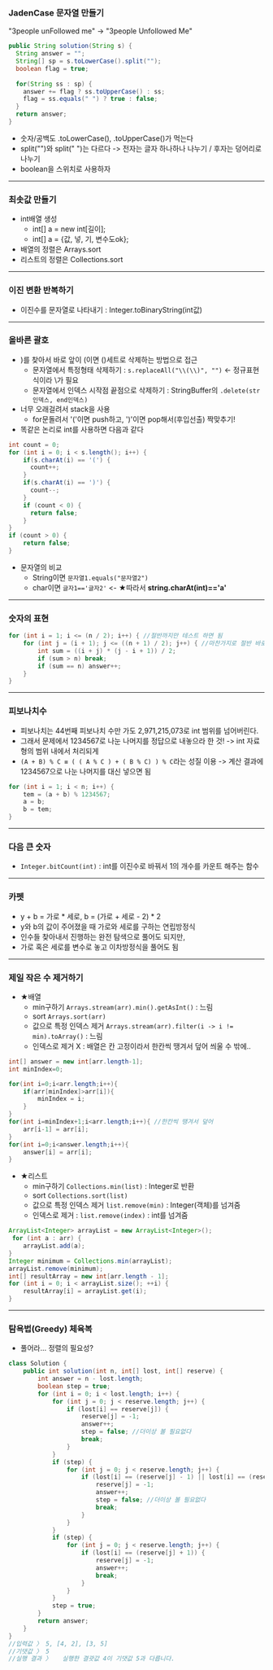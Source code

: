 ### JadenCase 문자열 만들기
"3people unFollowed me" -> "3people Unfollowed Me"
```java 
public String solution(String s) {
  String answer = "";
  String[] sp = s.toLowerCase().split("");
  boolean flag = true;
  
  for(String ss : sp) {
    answer += flag ? ss.toUpperCase() : ss;
    flag = ss.equals(" ") ? true : false;
  }
  return answer;
}
```
- 숫자/공백도 .toLowerCase(), .toUpperCase()가 먹는다
- split("")와 split(" ")는 다르다 -> 전자는 글자 하나하나 나누기 / 후자는 덩어리로 나누기
- boolean을 스위치로 사용하자
----
### 최솟값 만들기
- int배열 생성
  - int[] a = new int[길이];
  - int[] a = {값, 넣, 기, 변수도ok};
- 배열의 정렬은 Arrays.sort
- 리스트의 정렬은 Collections.sort
----
### 이진 변환 반복하기
- 이진수를 문자열로 나타내기 : Integer.toBinaryString(int값)
----
### 올바른 괄호
- )를 찾아서 바로 앞이 (이면 ()세트로 삭제하는 방법으로 접근
  - 문자열에서 특정형태 삭제하기 : `s.replaceAll("\\(\\)", "")` <- 정규표현식이라 \\가 필요
  - 문자열에서 인덱스 시작점 끝점으로 삭제하기 : StringBuffer의 `.delete(str인덱스, end인덱스)`
- 너무 오래걸려서 stack을 사용
  - for문돌려서 '('이면 push하고, ')'이면 pop해서(후입선출) 짝맞추기!
- 똑같은 논리로 int를 사용하면 다음과 같다
```java
int count = 0;
for (int i = 0; i < s.length(); i++) {
    if(s.charAt(i) == '(') {
      count++;
    }
    if(s.charAt(i) == ')') {
      count--;
    }
    if (count < 0) {
      return false;
    }
}
if (count > 0) {
    return false;
} 
```
- 문자열의 비교
  - String이면 `문자열1.equals("문자열2")`
  - char이면 `글자1=='글자2'` <- ★따라서 **string.charAt(int)=='a'**
----
### 숫자의 표현
```java
for (int i = 1; i <= (n / 2); i++) { //절반까지만 테스트 하면 됨 
    for (int j = (i + 1); j <= ((n + 1) / 2); j++) { //마찬가지로 절반 바로 다음까지만 
        int sum = ((i + j) * (j - i + 1)) / 2; 
        if (sum > n) break;
        if (sum == n) answer++;
    }
}
```
----
### 피보나치수
- 피보나치는 44번째 피보나치 수만 가도 2,971,215,073로 int 범위를 넘어버린다.
- 그래서 문제에서 1234567로 나눈 나머지를 정답으로 내놓으라 한 것! -> int 자료형의 범위 내에서 처리되게
- `(A + B) % C ≡ ( ( A % C ) + ( B % C) ) % C`라는 성질 이용 -> 계산 결과에 1234567으로 나눈 나머지를 대신 넣으면 됨
```java
for (int i = 1; i < n; i++) {
    tem = (a + b) % 1234567;
    a = b;
    b = tem;
}
```
----
### 다음 큰 숫자
- `Integer.bitCount(int)` : int를 이진수로 바꿔서 1의 개수를 카운트 해주는 함수
---- 
### 카펫
- y + b = 가로 * 세로, b = (가로 + 세로 - 2) * 2
- y와 b의 값이 주어졌을 때 가로와 세로를 구하는 연립방정식
- 인수들 찾아내서 진행하는 완전 탐색으로 풀어도 되지만,
- 가로 혹은 세로를 변수로 놓고 이차방정식을 풀어도 됨
----
### 제일 작은 수 제거하기
- ★배열
  - min구하기 `Arrays.stream(arr).min().getAsInt()` : 느림
  - sort `Arrays.sort(arr)`
  - 값으로 특정 인덱스 제거 `Arrays.stream(arr).filter(i -> i != min).toArray()` : 느림
  - 인덱스로 제거 X : 배열은 칸 고정이라서 한칸씩 땡겨서 덮어 씌울 수 밖에..
```java
int[] answer = new int[arr.length-1];
int minIndex=0;

for(int i=0;i<arr.length;i++){
    if(arr[minIndex]>arr[i]){
        minIndex = i;
    }
}
for(int i=minIndex+1;i<arr.length;i++){ //한칸씩 땡겨서 덮어 
    arr[i-1] = arr[i];
}
for(int i=0;i<answer.length;i++){
    answer[i] = arr[i];
}
```
- ★리스트
  - min구하기 `Collections.min(list)` : Integer로 반환
  - sort `Collections.sort(list)`
  - 값으로 특정 인덱스 제거 `list.remove(min)` : Integer(객체)를 넘겨줌
  - 인덱스로 제거 : `list.remove(index)` : int를 넘겨줌
```java
ArrayList<Integer> arrayList = new ArrayList<Integer>();
 for (int a : arr) {
    arrayList.add(a);
}
Integer minimum = Collections.min(arrayList);
arrayList.remove(minimum);
int[] resultArray = new int[arr.length - 1];
for (int i = 0; i < arrayList.size(); ++i) {
    resultArray[i] = arrayList.get(i);
}
````
----
### 탐욕법(Greedy) 체육복
- 풀어라... 정렬의 필요성?
``` JAVA
class Solution {
    public int solution(int n, int[] lost, int[] reserve) {
		int answer = n - lost.length;
		boolean step = true;
		for (int i = 0; i < lost.length; i++) {
			for (int j = 0; j < reserve.length; j++) {
				if (lost[i] == reserve[j]) {
					reserve[j] = -1;
					answer++;
					step = false; //더이상 볼 필요없다
					break;
				}
			}
			if (step) {
				for (int j = 0; j < reserve.length; j++) {
					if (lost[i] == (reserve[j] - 1) || lost[i] == (reserve[j] + 1)) {
						reserve[j] = -1;
						answer++;
						step = false; //더이상 볼 필요없다
						break;
					}
				}
			}
			if (step) {
				for (int j = 0; j < reserve.length; j++) {
					if (lost[i] == (reserve[j] + 1)) {
						reserve[j] = -1;
						answer++;
						break;
					}
				}
			}
			step = true;
		}
        return answer;
    }
}
//입력값 〉	5, [4, 2], [3, 5]
//기댓값 〉	5
//실행 결과 〉	실행한 결괏값 4이 기댓값 5과 다릅니다.
``` 
